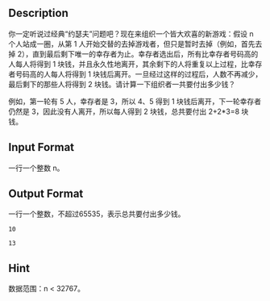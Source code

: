 ## Description

<p>你一定听说过经典“约瑟夫”问题吧？现在来组织一个皆大欢喜的新游戏：假设 n 个人站成一圈，从第 1 人开始交替的去掉游戏者，但只是暂时去掉（例如，首先去掉 2），直到最后剩下唯一的幸存者为止。幸存者选出后，所有比幸存者号码高的人每人将得到 1 块钱，并且永久性地离开，其余剩下的人将重复以上过程，比幸存者号码高的人每人将得到 1 块钱后离开。一旦经过这样的过程后，人数不再减少，最后剩下的那些人将得到 2 块钱。请计算一下组织者一共要付出多少钱？</p><p>例如，第一轮有 5 人，幸存者是 3，所以 4、5 得到 1 块钱后离开，下一轮幸存者仍然是 3，因此没有人离开，所以每人得到 2 块钱，总共要付出 2+2*3=8 块钱。</p>

## Input Format

<p>一行一个整数 n。<br /></p>

## Output Format

<p>一行一个整数，不超过65535，表示总共要付出多少钱。<br /></p>

```input1
10 

```
```output1
13
```
## Hint

<p>数据范围：n &lt; 32767。<br /></p>
